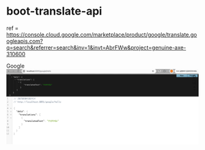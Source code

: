 # boot-translate-api
ref = https://console.cloud.google.com/marketplace/product/google/translate.googleapis.com?q=search&referrer=search&inv=1&invt=AbrFWw&project=genuine-axe-310600

Google
![img.png](src/main/resources/static/img.png)



